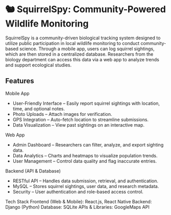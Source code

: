 # 🐿️ SquirrelSpy: Community-Powered Wildlife Monitoring

SquirrelSpy is a community-driven biological tracking system designed to utilize public participation in local wildlife monitoring to conduct community-based science. Through a mobile app, users can log squirrel sightings, which are then stored in a centralized database. Researchers from the biology department can access this data via a web app to analyze trends and support ecological studies.


## Features

Mobile App
  - User-Friendly Interface – Easily report squirrel sightings with location, time, and optional notes.
  - Photo Uploads – Attach images for verification.
  - GPS Integration – Auto-fetch location to streamline submissions.
  - Data Visualization – View past sightings on an interactive map.

Web App
  - Admin Dashboard – Researchers can filter, analyze, and export sighting data.
  - Data Analytics – Charts and heatmaps to visualize population trends.
  - User Management – Control data quality and flag inaccurate entries.

Backend (API & Database)
  - RESTful API – Handles data submission, retrieval, and authentication.
  - MySQL – Stores squirrel sightings, user data, and research metadata.
  - Security – User authentication and role-based access control.

Tech Stack
  Frontend (Web & Mobile): React.js, React Native
  Backend: Django (Python)
  Database: SQLite
  APIs & Libraries: GoogleMaps API
